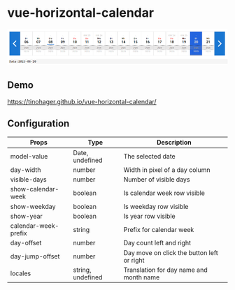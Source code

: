 # vue-horizontal-calendar

![Horizontal Calendar](/doc/calendar-preview.png)

## Demo
https://tinohager.github.io/vue-horizontal-calendar/

## Configuration

| Props | Type | Description |
|---|---|---|
| model-value | Date, undefined | The selected date |
| day-width | number | Width in pixel of a day column |
| visible-days | number | Number of visible days |
| show-calendar-week | boolean | Is calendar week row visible |
| show-weekday | boolean | Is weekday row visible |
| show-year | boolean | Is year row visible |
| calendar-week-prefix | string | Prefix for calendar week |
| day-offset | number | Day count left and right |
| day-jump-offset | number | Day move on click the button left or right |
| locales | string, undefined | Translation for day name and month name |
